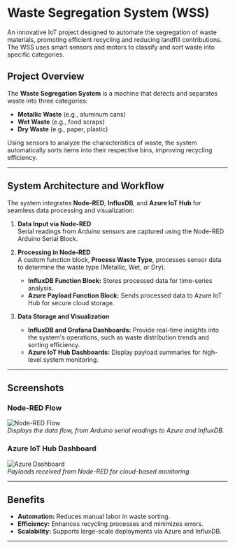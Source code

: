 # Waste Segregation System (WSS)

An innovative IoT project designed to automate the segregation of waste materials, promoting efficient recycling and reducing landfill contributions. The WSS uses smart sensors and motors to classify and sort waste into specific categories.

## Project Overview

The **Waste Segregation System** is a machine that detects and separates waste into three categories:
- **Metallic Waste** (e.g., aluminum cans)
- **Wet Waste** (e.g., food scraps)
- **Dry Waste** (e.g., paper, plastic)

Using sensors to analyze the characteristics of waste, the system automatically sorts items into their respective bins, improving recycling efficiency.

---

## System Architecture and Workflow

The system integrates **Node-RED**, **InfluxDB**, and **Azure IoT Hub** for seamless data processing and visualization:

1. **Data Input via Node-RED**  
   Serial readings from Arduino sensors are captured using the Node-RED Arduino Serial Block.

2. **Processing in Node-RED**  
   A custom function block, **Process Waste Type**, processes sensor data to determine the waste type (Metallic, Wet, or Dry).  
   - **InfluxDB Function Block:** Stores processed data for time-series analysis.
   - **Azure Payload Function Block:** Sends processed data to Azure IoT Hub for secure cloud storage.

3. **Data Storage and Visualization**  
   - **InfluxDB and Grafana Dashboards:** Provide real-time insights into the system's operations, such as waste distribution trends and sorting efficiency.
   - **Azure IoT Hub Dashboards:** Display payload summaries for high-level system monitoring.

---

## Screenshots

### Node-RED Flow  
![Node-RED Flow](path/to/Node-RED-screenshot.jpg)  
*Displays the data flow, from Arduino serial readings to Azure and InfluxDB.*

### Azure IoT Hub Dashboard  
![Azure Dashboard](path/to/Azure-screenshot.jpg)  
*Payloads received from Node-RED for cloud-based monitoring.*

---

## Benefits

- **Automation:** Reduces manual labor in waste sorting.
- **Efficiency:** Enhances recycling processes and minimizes errors.
- **Scalability:** Supports large-scale deployments via Azure and InfluxDB.

---


